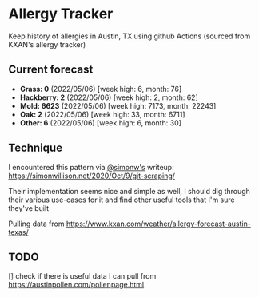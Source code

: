 # Allergy Tracker

Keep history of allergies in Austin, TX using github Actions (sourced from KXAN's allergy tracker)

## Current forecast
<!-- INJECT FORECAST -->
- **Grass: 0** (2022/05/06)  [week high: 6, month: 76]
- **Hackberry: 2** (2022/05/06)  [week high: 2, month: 62]
- **Mold: 6623** (2022/05/06)  [week high: 7173, month: 22243]
- **Oak: 2** (2022/05/06)  [week high: 33, month: 6711]
- **Other: 6** (2022/05/06)  [week high: 6, month: 30]
<!-- END INJECT FORECAST -->

## Technique

I encountered this pattern via [@simonw's](https://github.com/simonw) writeup: https://simonwillison.net/2020/Oct/9/git-scraping/

Their implementation seems nice and simple as well, I should dig through their various use-cases for it and find other useful tools that I'm sure they've built

Pulling data from https://www.kxan.com/weather/allergy-forecast-austin-texas/

## TODO

[] check if there is useful data I can pull from https://austinpollen.com/pollenpage.html
